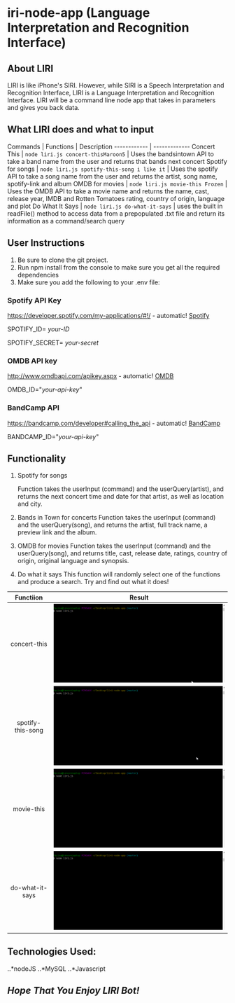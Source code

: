 # **iri-node-app (Language Interpretation and Recognition Interface)**

## About LIRI
LIRI is like iPhone's SIRI. However, while SIRI is a Speech Interpretation and Recognition Interface, LIRI is a Language Interpretation and Recognition Interface. LIRI will be a command line node app that takes in parameters and gives you back data.

## What LIRI does and what to input

Commands | Functions | Description
------------ | -------------
Concert This | ```node liri.js concert-thisMaroon5``` | Uses the bandsintown API to take a band name from the user and returns that bands next concert
Spotify for songs | ```node liri.js spotify-this-song i like it``` | Uses the spotify API to take a song name from the user and returns the artist, song name, spotify-link and album
OMDB for movies | ```node liri.js movie-this Frozen``` | Uses the OMDB API to take a movie name and returns the name, cast, release year, IMDB and Rotten Tomatoes rating, country of origin, language and plot
Do What It Says | ```node liri.js do-what-it-says``` | uses the built in readFile() method to access data from a prepopulated .txt file and return its information as a command/search query

## User Instructions
1. Be sure to clone the git project.
2. Run npm install from the console to make sure you get all the required dependencies
3. Make sure you add the following to your .env file:

### **Spotify API Key**
https://developer.spotify.com/my-applications/#!/ - automatic!
[Spotify](https://developer.spotify.com/my-applications/#!/)

SPOTIFY_ID= _your-ID_

SPOTIFY_SECRET= _your-secret_

### **OMDB API key**
http://www.omdbapi.com/apikey.aspx - automatic!
[OMDB](http://www.omdbapi.com/apikey.aspx)

OMDB_ID="_your-api-key_"

### **BandCamp API**
https://bandcamp.com/developer#calling_the_api - automatic!
[BandCamp](https://bandcamp.com/developer#calling_the_api)

BANDCAMP_ID="_your-api-key_"

## Functionality

1. Spotify for songs

    Function takes the userInput (command) and the userQuery(artist), and returns the next concert time and date for that artist, as well as location and city.

2. Bands in Town for concerts
    Function takes the userInput (command) and the userQuery(song), and returns the artist, full track name, a preview link and the album.

3. OMDB for movies
    Function takes the userInput (command) and the userQuery(song), and returns title, cast, release date, ratings, country of origin, original language and synopsis. 

4. Do what it says
    This function will randomly select one of the functions and produce a search. Try and find out what it does!

| Functiion | Result | 
|:---: |:-----: 
| concert-this | ![console-example](images/concert-this.gif) 
| spotify-this-song | ![console-example](images/spotify-this-song.gif) 
| movie-this | ![console-example](images/movie-this.gif) 
| do-what-it-says | ![console-example](images/do-what-it-says.gif)  


## Technologies Used:
..*nodeJS
..*MySQL
..*Javascript

## *Hope That You Enjoy LIRI Bot!*